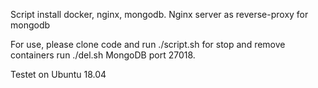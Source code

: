 Script install docker, nginx, mongodb.
Nginx server as reverse-proxy for mongodb

For use, please clone code and run ./script.sh
for stop and remove containers run ./del.sh
MongoDB port 27018.

Testet on Ubuntu 18.04
